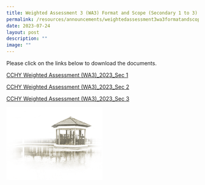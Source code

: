 ```yaml
---
title: Weighted Assessment 3 (WA3) Format and Scope (Secondary 1 to 3)
permalink: /resources/announcements/weightedassessment3wa3formatandscopesecondary1to3/
date: 2023-07-24
layout: post
description: ""
image: ""
---
```

Please click on the links below to download the documents.

[CCHY Weighted Assessment (WA3)_2023_Sec 1](/files/WA%20Format%20and%20Scope/cchy%20weighted%20assessment%20(wa3)_2023_sec%201.pdf)

[CCHY Weighted Assessment (WA3)_2023_Sec 2](/files/WA%20Format%20and%20Scope/cchy%20weighted%20assessment%20(wa3)_2023_sec%202.pdf)

[CCHY Weighted Assessment (WA3)_2023_Sec 3](/files/WA%20Format%20and%20Scope/cchy%20weighted%20assessment%20(wa3)_2023_sec%203.pdf)

<img src="/images/pavilion.png" style="width:50%">